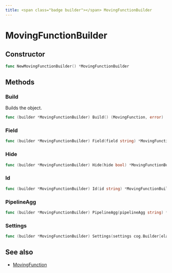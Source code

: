 ```yaml
---
title: <span class="badge builder"></span> MovingFunctionBuilder
---
```

# <span class="badge builder"></span> MovingFunctionBuilder

## Constructor

```go
func NewMovingFunctionBuilder() *MovingFunctionBuilder
```
## Methods

### <span class="badge object-method"></span> Build

Builds the object.

```go
func (builder *MovingFunctionBuilder) Build() (MovingFunction, error)
```

### <span class="badge object-method"></span> Field

```go
func (builder *MovingFunctionBuilder) Field(field string) *MovingFunctionBuilder
```

### <span class="badge object-method"></span> Hide

```go
func (builder *MovingFunctionBuilder) Hide(hide bool) *MovingFunctionBuilder
```

### <span class="badge object-method"></span> Id

```go
func (builder *MovingFunctionBuilder) Id(id string) *MovingFunctionBuilder
```

### <span class="badge object-method"></span> PipelineAgg

```go
func (builder *MovingFunctionBuilder) PipelineAgg(pipelineAgg string) *MovingFunctionBuilder
```

### <span class="badge object-method"></span> Settings

```go
func (builder *MovingFunctionBuilder) Settings(settings cog.Builder[elasticsearch.ElasticsearchMovingFunctionSettings]) *MovingFunctionBuilder
```

## See also

 * <span class="badge object-type-struct"></span> [MovingFunction](./object-MovingFunction.md)
